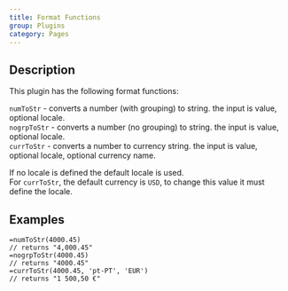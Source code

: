 ```yaml
---
title: Format Functions
group: Plugins
category: Pages
---
```

## Description
  
This plugin has the following format functions:  
  
`numToStr` - converts a number (with grouping) to string. the input is value, optional locale.  
`nogrpToStr` - converts a number (no grouping) to string. the input is value, optional locale.  
`currToStr` - converts a number to currency string. the input is value, optional locale, optional currency name.  
  
 If no locale is defined the default locale is used.  
 For `currToStr`, the default currency is `USD`,
 to change this value it must define the locale.  
  
## Examples
```  
=numToStr(4000.45)
// returns "4,000.45"  
=nogrpToStr(4000.45)
// returns "4000.45"  
=currToStr(4000.45, 'pt-PT', 'EUR')
// returns "1 500,50 €"  
```  
  